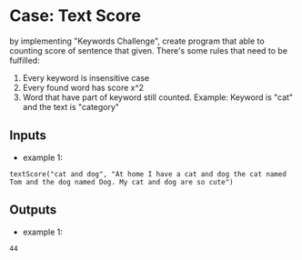 # Case: Text Score
by implementing "Keywords Challenge", create program that able to counting score of sentence that given. There's some rules that need to be fulfilled:
1. Every keyword is insensitive case
2. Every found word has score x^2
3. Word that have part of keyword still counted. Example: Keyword is "cat" and the text is "category"
## Inputs
 - example 1:
```
textScore("cat and dog", "At home I have a cat and dog the cat named Tom and the dog named Dog. My cat and dog are so cute")
```
## Outputs
 - example 1:
```
44
```